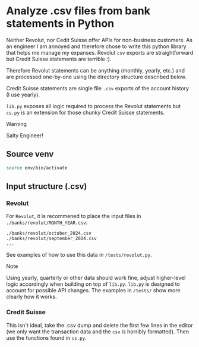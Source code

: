 # Analyze .csv files from bank statements in Python
Neither Revolut, nor Cedit Suisse offer APIs for non-business customers. As an engineer I am annoyed and therefore chose to write this python library that helps me manage my expanses. Revolut `csv` exports are straightforward but Credit Suisse statements are terrible :). 

Therefore Revolut statements can be anything (monthly, yearly, etc.) and are processed one-by-one using the directory structure described below.

Credit Suisse statements are single file `.csv` exports of the account history (I use yearly). 

`lib.py` exposes all logic required to process the Revolut statements but `cs.py` is an extension for those chunky Credit Suisse statements.

> [!WARNING]
> Salty Engineer!


## Source venv
```bash
source env/bin/activate 
```

## Input structure (.csv)
### Revolut
For `Revolut`, it is recommened to place the input files in `./banks/revolut/MONTH_YEAR.csv`:
```
./banks/revolut/october_2024.csv
./banks/revolut/september_2024.csv
...
```
See examples of how to use this data in `/tests/revolut.py`. 

> [!NOTE]
> Using yearly, quarterly or other data should work fine, adjust higher-level logic accordingly when building on top of `lib.py`.
> `lib.py` is designed to account for possible API changes. The examples in `/tests/` show more clearly how it works.


### Credit Suisse
This isn't ideal, take the .csv dump and delete the first few lines in the editor (we only want the transaction data and the `csv` is horribly formatted).
Then use the functions found in `cs.py`.